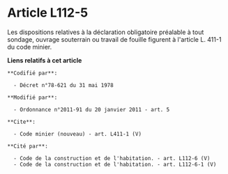 # Article L112-5

Les dispositions relatives à la déclaration obligatoire préalable à tout sondage, ouvrage souterrain ou travail de fouille
figurent à l'article L. 411-1 du code minier.

**Liens relatifs à cet article**

	**Codifié par**:

	  - Décret n°78-621 du 31 mai 1978

	**Modifié par**:

	  - Ordonnance n°2011-91 du 20 janvier 2011 - art. 5

	**Cite**:

	  - Code minier (nouveau) - art. L411-1 (V)

	**Cité par**:

	  - Code de la construction et de l'habitation. - art. L112-6 (V)
	  - Code de la construction et de l'habitation. - art. L112-6-1 (V)
